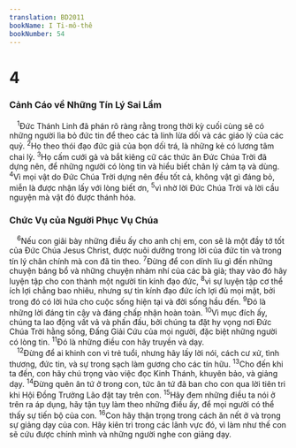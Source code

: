 ```yaml
---
translation: BD2011
bookName: I Ti-mô-thê 
bookNumber: 54
---
```


<div class="title"><h1>4</h1><h3>Cảnh Cáo về Những Tín Lý Sai Lầm</h3></div>
<span class="verse 1ti_4_1"> <sup>1</sup>Ðức Thánh Linh đã phán rõ ràng rằng trong thời kỳ cuối cùng sẽ có những người lìa bỏ đức tin để theo các tà linh lừa dối và các giáo lý của các quỷ. </span>
<span class="verse 1ti_4_2"><sup>2</sup>Họ theo thói đạo đức giả của bọn dối trá, là những kẻ có lương tâm chai lỳ. </span>
<span class="verse 1ti_4_3"><sup>3</sup>Họ cấm cưới gả và bắt kiêng cữ các thức ăn Ðức Chúa Trời đã dựng nên, để những người có lòng tin và hiểu biết chân lý cảm tạ và dùng. </span>
<span class="verse 1ti_4_4"><sup>4</sup>Vì mọi vật do Ðức Chúa Trời dựng nên đều tốt cả, không vật gì đáng bỏ, miễn là được nhận lấy với lòng biết ơn, </span>
<span class="verse 1ti_4_5"><sup>5</sup>vì nhờ lời Ðức Chúa Trời và lời cầu nguyện mà vật đó được thánh hóa.<br/></span>
<div class="title"><h3>Chức Vụ của Người Phục Vụ Chúa</h3></div>
<span class="verse 1ti_4_6"> <sup>6</sup>Nếu con giãi bày những điều ấy cho anh chị em, con sẽ là một đầy tớ tốt của Ðức Chúa Jesus Christ, được nuôi dưỡng trong lời của đức tin và trong tín lý chân chính mà con đã tin theo. </span>
<span class="verse 1ti_4_7"><sup>7</sup>Ðừng để con dính líu gì đến những chuyện báng bổ và những chuyện nhảm nhí của các bà già; thay vào đó hãy luyện tập cho con thành một người tin kính đạo đức, </span>
<span class="verse 1ti_4_8"><sup>8</sup>vì sự luyện tập cơ thể ích lợi chẳng bao nhiêu, nhưng sự tin kính đạo đức ích lợi đủ mọi mặt, bởi trong đó có lời hứa cho cuộc sống hiện tại và đời sống hầu đến. </span>
<span class="verse 1ti_4_9"><sup>9</sup>Ðó là những lời đáng tin cậy và đáng chấp nhận hoàn toàn. </span>
<span class="verse 1ti_4_10"><sup>10</sup>Vì mục đích ấy, chúng ta lao động vất vả và phấn đấu, bởi chúng ta đặt hy vọng nơi Ðức Chúa Trời hằng sống, Ðấng Giải Cứu của mọi người, đặc biệt những người có lòng tin. </span>
<span class="verse 1ti_4_11"><sup>11</sup>Ðó là những điều con hãy truyền và dạy.<br/></span>
<span class="verse 1ti_4_12"> <sup>12</sup>Ðừng để ai khinh con vì trẻ tuổi, nhưng hãy lấy lời nói, cách cư xử, tình thương, đức tin, và sự trong sạch làm gương cho các tín hữu. </span>
<span class="verse 1ti_4_13"><sup>13</sup>Cho đến khi ta đến, con hãy chú trọng vào việc đọc Kinh Thánh, khuyên bảo, và giảng dạy. </span>
<span class="verse 1ti_4_14"><sup>14</sup>Ðừng quên ân tứ ở trong con, tức ân tứ đã ban cho con qua lời tiên tri khi Hội Ðồng Trưởng Lão đặt tay trên con. </span>
<span class="verse 1ti_4_15"><sup>15</sup>Hãy đem những điều ta nói ở trên ra áp dụng, hãy tận tụy làm theo những điều ấy, để mọi người có thể thấy sự tiến bộ của con. </span>
<span class="verse 1ti_4_16"><sup>16</sup>Con hãy thận trọng trong cách ăn nết ở và trong sự giảng dạy của con. Hãy kiên trì trong các lãnh vực đó, vì làm như thế con sẽ cứu được chính mình và những người nghe con giảng dạy.<br/></span>
